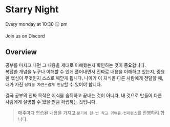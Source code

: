 # Starry Night
Every monday at 10:30 🕥 pm

Join us on Discord

## Overview
공부를 마치고 나면 그 내용을 제대로 이해했는지 확인하는 것이 중요합니다. </BR>
복잡한 개념을 누구나 이해할 수 있게 풀어내면서 진짜로 내용을 이해하고 있는지, 중요한 핵심이 무엇인지 스스로 깨닫게 됩니다. 나아가 이 지식을 다른 사람에게 전달할 때, 내가 가진 `생각을 자연스럽게 전달`할 수 있어야 합니다.

결국 공부의 진짜 목적은 지식을 습득하고 끝내는 것이 아니라, 내 것으로 만들어 다른 사람에게 설명할 수 있을 만큼 확립하는 것입니다. </BR>

> 매주마다 학습된 내용을 가지고 `분기에 한 번 작고 귀여운 컨퍼런스`를 진행하려 합니다. 
